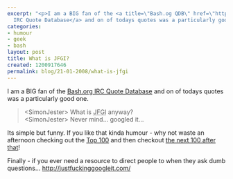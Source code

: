 ```yaml
---
excerpt: "<p>I am a BIG fan of the <a title=\"Bash.og QDB\" href=\"http://www.bash.org/\">Bash.org
  IRC Quote Database</a> and on of todays quotes was a particularly good one.</p>\r\n"
categories:
- humour
- geek
- bash
layout: post
title: What is JFGI?
created: 1200917646
permalink: blog/21-01-2008/what-is-jfgi
---
```

<p>I am a BIG fan of the <a title="Bash.og QDB" href="http://www.bash.org/">Bash.org IRC Quote Database</a> and on of todays quotes was a particularly good one.</p>
<!--break-->
<div style="clear: left;"><!-- --></div>
<blockquote>
<p>&lt;SimonJester&gt; What is <acronym title="Just Fucking Google It">JFGI</acronym> anyway?<br />
&lt;SimonJester&gt; Never mind... googled it...</p>
</blockquote>
<p>Its simple but funny. If you like that kinda humour - why not waste an afternoon checking out the <a title="Top 100 quotes on Bash.org" href="http://www.bash.org/?top">Top 100</a> and then checkout <a title="The next 100 top quotes on Bash.org" href="http://www.bash.org/?top2">the next 100 after that</a>!</p>
<p>Finally - if you ever need a resource to direct people to when they ask dumb questions... <a title="JustFuckingGoogleIt.com" href="http://justfuckinggoogleit.com/">http://justfuckinggoogleit.com/</a></p>
